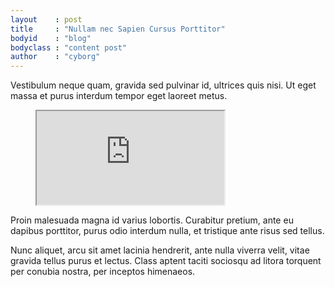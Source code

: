 ```yaml
---
layout    : post
title     : "Nullam nec Sapien Cursus Porttitor"
bodyid    : "blog"
bodyclass : "content post"
author    : "cyborg"
---
```

Vestibulum neque quam, gravida sed pulvinar id, ultrices quis nisi. Ut eget massa et purus interdum tempor eget laoreet metus.

<figure class="video">
	<iframe src="https://www.flickr.com/photos/125924023@N07/19171423018/in/set-72157655297586996/player/" allowfullscreen webkitallowfullscreen mozallowfullscreen oallowfullscreen msallowfullscreen></iframe>
</figure>

Proin malesuada magna id varius lobortis. Curabitur pretium, ante eu dapibus porttitor, purus odio interdum nulla, et tristique ante risus sed tellus.

<!--excerpt-ends-->

Nunc aliquet, arcu sit amet lacinia hendrerit, ante nulla viverra velit, vitae gravida tellus purus et lectus. Class aptent taciti sociosqu ad litora torquent per conubia nostra, per inceptos himenaeos. 